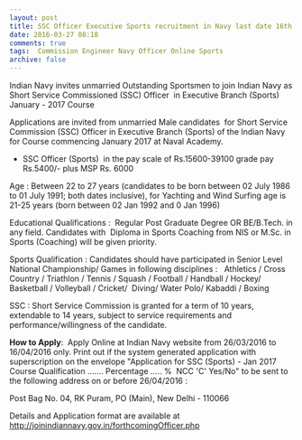 ```yaml
---
layout: post
title: SSC Officer Executive Sports recruitment in Navy last date 16th April-2016   
date: 2016-03-27 08:18
comments: true
tags:  Commission Engineer Navy Officer Online Sports 
archive: false
---
```

Indian Navy invites unmarried Outstanding Sportsmen to join Indian Navy as Short Service Commissioned (SSC) Officer  in Executive Branch (Sports) January - 2017 Course


Applications are invited from unmarried Male candidates  for Short Service Commission (SSC) Officer in Executive Branch (Sports) of the Indian Navy for Course commencing January 2017 at Naval Academy.



- SSC Officer (Sports)  in the pay scale of Rs.15600-39100 grade pay Rs.5400/- plus MSP Rs. 6000

Age : Between 22 to 27 years (candidates to be born between 02 July 1986 to 01 July 1991; both dates inclusive), for Yachting and Wind Surfing age is 21-25 years (born between 02 Jan 1992 and 0 Jan 1996)

Educational Qualifications :  Regular Post Graduate Degree OR BE/B.Tech. in any field. Candidates with  Diploma in Sports Coaching from NIS or M.Sc. in Sports (Coaching) will be given priority. 


Sports Qualification : Candidates should have participated in Senior Level National Championship/ Games in following disciplines :   Athletics / Cross Country / Triathlon / Tennis / Squash / Football / Handball / Hockey/ Basketball / Volleyball / Cricket/  Diving/ Water Polo/ Kabaddi / Boxing


SSC : Short Service Commission is granted for a term of 10 years, extendable to 14 years, subject to service requirements and performance/willingness of the candidate.



**How to Apply**:  Apply Online at Indian Navy website from 26/03/2016 to 16/04/2016 only. Print out if the system generated application with superscription on the envelope "Application for SSC (Sports) - Jan 2017 Course Qualification ....... Percentage ..... %  NCC 'C' Yes/No" to be sent to the following address on or before 26/04/2016 :

Post Bag No. 04, RK Puram, PO (Main), New Delhi - 110066 

Details and Application format are available at <http://joinindiannavy.gov.in/forthcomingOfficer.php>




